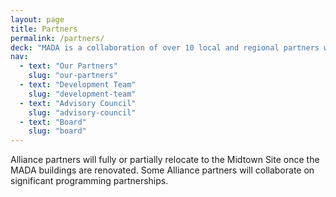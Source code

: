 ```yaml
---
layout: page
title: Partners
permalink: /partners/
deck: "MADA is a collaboration of over 10 local and regional partners who serve Santa Fe and the Northern New Mexico community through arts, design, culture, education, multimedia, creative entrepreneurship and technology. Each organization has a different mission but we are aligned  in supporting and uplifting Santa Fe’s creative and cultural community."
nav:
  - text: "Our Partners"
    slug: "our-partners"
  - text: "Development Team"
    slug: "development-team"
  - text: "Advisory Council"
    slug: "advisory-council"
  - text: "Board"
    slug: "board"
---
```


Alliance partners will fully or partially relocate to the Midtown Site once the MADA buildings are renovated. Some Alliance partners will collaborate on significant programming partnerships.
